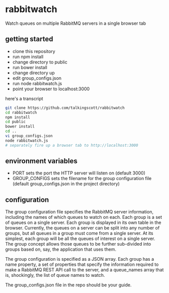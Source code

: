 # rabbitwatch
Watch queues on multiple RabbitMQ servers in a single browser tab

## getting started

* clone this repository
* run npm install
* change directory to public
* run bower install
* change directory up
* edit group_configs.json
* run node rabbitwatch.js
* point your browser to localhost:3000

here's a transcript

```bash
git clone https://github.com/talkingscott/rabbitwatch
cd rabbitwatch
npm install
cd public
bower install
cd ..
vi group_configs.json
node rabbitwatch.js
# separately fire up a browser tab to http://localhost:3000
```

## environment variables

* PORT sets the port the HTTP server will listen on (default 3000)
* GROUP_CONFIGS sets the filename for the group configuration file (default group_configs.json in the project directory)

## configuration

The group configuration file specifies the RabbitMQ server information, including the names of which queues to watch on each.  Each group is a set of queues on a single server.  Each group is displayed in its own table in the browser.  Currently, the queues on a server can be split into any number of groups, but all queues in a group must come from a single server.  At its simplest, each group will be all the queues of interest on a single server.  The group concept allows those queues to be further sub-divided into groups based on, say, the application that uses them.

The group configuration is specified as a JSON array.  Each group has a name property, a set of properties that specify the information required to make a RabbitMQ REST API call to the server, and a queue_names array that is, shockingly, the list of queue names to watch.

The group_configs.json file in the repo should be your guide.
